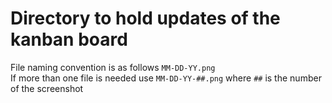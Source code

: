# Directory to hold updates of the kanban board 
File naming convention is as follows ```MM-DD-YY.png```  
If more than one file is needed use ```MM-DD-YY-##.png``` where ```##``` is the number of the screenshot